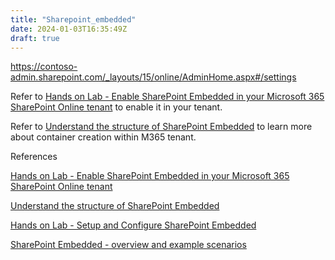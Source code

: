```yaml
---
title: "Sharepoint_embedded"
date: 2024-01-03T16:35:49Z
draft: true
---
```



https://contoso-admin.sharepoint.com/_layouts/15/online/AdminHome.aspx#/settings

Refer to [Hands on Lab - Enable SharePoint Embedded in your Microsoft 365 SharePoint Online tenant](https://learn.microsoft.com/en-us/sharepoint/dev/embedded/mslearn/m01-03-hol) to enable it in your tenant.

Refer to [Understand the structure of SharePoint Embedded](https://learn.microsoft.com/en-us/sharepoint/dev/embedded/mslearn/m01-04-unit) to learn more about container creation within M365 tenant.

References

[Hands on Lab - Enable SharePoint Embedded in your Microsoft 365 SharePoint Online tenant](https://learn.microsoft.com/en-us/sharepoint/dev/embedded/mslearn/m01-03-hol)

[Understand the structure of SharePoint Embedded](https://learn.microsoft.com/en-us/sharepoint/dev/embedded/mslearn/m01-04-unit)

[Hands on Lab - Setup and Configure SharePoint Embedded](https://learn.microsoft.com/en-us/sharepoint/dev/embedded/mslearn/m01-05-hol)

[SharePoint Embedded - overview and example scenarios](https://www.voitanos.io/blog/sharepoint-embedded-overview/?utm_source=convertkit&utm_medium=email&utm_campaign=From+Zero+to+Hero+%F0%9F%9A%80+Complete+Tutorial+for+SharePoint+Embedded+App+Development%20-%2012746821)


